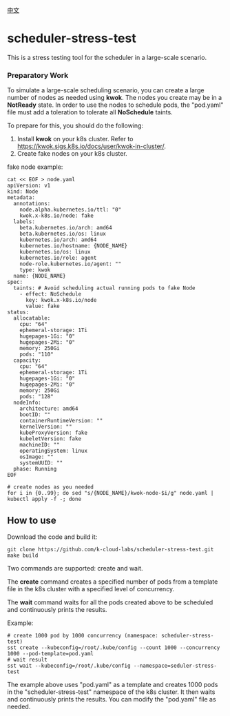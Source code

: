 [中文](./README-ZH.md)
# scheduler-stress-test
This is a stress testing tool for the scheduler in a large-scale scenario.

### Preparatory Work
To simulate a large-scale scheduling scenario, you can create a large number of nodes as needed using **kwok**. The nodes you create may be in a **NotReady** state. In order to use the nodes to schedule pods, the "pod.yaml" file must add a toleration to tolerate all **NoSchedule** taints.

To prepare for this, you should do the following:

1. Install **kwok** on your k8s cluster. Refer to https://kwok.sigs.k8s.io/docs/user/kwok-in-cluster/.
2. Create fake nodes on your k8s cluster.

fake node example:
```shell
cat << EOF > node.yaml 
apiVersion: v1
kind: Node
metadata:
  annotations:
    node.alpha.kubernetes.io/ttl: "0"
    kwok.x-k8s.io/node: fake
  labels:
    beta.kubernetes.io/arch: amd64
    beta.kubernetes.io/os: linux
    kubernetes.io/arch: amd64
    kubernetes.io/hostname: {NODE_NAME}
    kubernetes.io/os: linux
    kubernetes.io/role: agent
    node-role.kubernetes.io/agent: ""
    type: kwok
  name: {NODE_NAME}
spec:
  taints: # Avoid scheduling actual running pods to fake Node
    - effect: NoSchedule
      key: kwok.x-k8s.io/node
      value: fake
status:
  allocatable:
    cpu: "64"
    ephemeral-storage: 1Ti
    hugepages-1Gi: "0"
    hugepages-2Mi: "0"
    memory: 250Gi
    pods: "110"
  capacity:
    cpu: "64"
    ephemeral-storage: 1Ti
    hugepages-1Gi: "0"
    hugepages-2Mi: "0"
    memory: 250Gi
    pods: "128"
  nodeInfo:
    architecture: amd64
    bootID: ""
    containerRuntimeVersion: ""
    kernelVersion: ""
    kubeProxyVersion: fake
    kubeletVersion: fake
    machineID: ""
    operatingSystem: linux
    osImage: ""
    systemUUID: ""
  phase: Running
EOF

# create nodes as you needed
for i in {0..99}; do sed "s/{NODE_NAME}/kwok-node-$i/g" node.yaml | kubectl apply -f -; done
```


## How to use
Download the code and build it:
```shell
git clone https://github.com/k-cloud-labs/scheduler-stress-test.git
make build
```
Two commands are supported: create and wait.  

The **create** command creates a specified number of pods from a template file in the k8s cluster with a specified level of concurrency.  

The **wait** command waits for all the pods created above to be scheduled and continuously prints the results.

Example:
```shell
# create 1000 pod by 1000 concurrency (namespace: scheduler-stress-test)
sst create --kubeconfig=/root/.kube/config --count 1000 --concurrency 1000 --pod-template=pod.yaml
# wait result
sst wait --kubeconfig=/root/.kube/config --namespace=seduler-stress-test
```

The example above uses "pod.yaml" as a template and creates 1000 pods in the "scheduler-stress-test" namespace of the k8s cluster. It then waits and continuously prints the results. You can modify the "pod.yaml" file as needed.  

